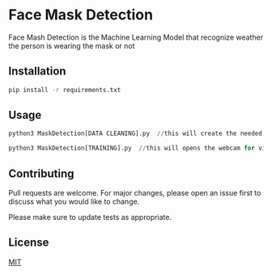 # Face Mask Detection

Face Mash Detection is the Machine Learning Model that recognize weather the person is wearing the mask or not

## Installation

```bash
pip install -r requirements.txt
```

## Usage

```python
python3 MaskDetection[DATA CLEANING].py  //this will create the needed resources

python3 MaskDetection[TRAINING].py  //this will opens the webcam for video stream
```

## Contributing
Pull requests are welcome. For major changes, please open an issue first to discuss what you would like to change.

Please make sure to update tests as appropriate.

## License
[MIT](https://choosealicense.com/licenses/mit/)
